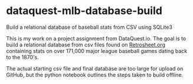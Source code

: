 # dataquest-mlb-database-build
Build a relational database of baseball stats from CSV using SQLite3

This is my work on a project assignment from DataQuest.io. The goal is to build a relational database from csv files found on [Retrosheet.org](www.retrosheet.org) containing stats on over 171,000 major league baseball games dating back to the 1870's.

The actual starting csv file and final database are too large for upload on GitHub, but the python notebook outlines the steps taken to build offline.

